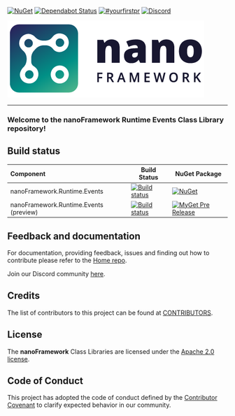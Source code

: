 [![NuGet](https://img.shields.io/nuget/dt/nanoFramework.Runtime.Events.svg)]() [![Dependabot Status](https://api.dependabot.com/badges/status?host=github&repo=nanoframework/lib-nanoFramework.Runtime.Events)](https://dependabot.com) [![#yourfirstpr](https://img.shields.io/badge/first--timers--only-friendly-blue.svg)](https://github.com/nanoframework/Home/blob/master/CONTRIBUTING.md) [![Discord](https://img.shields.io/discord/478725473862549535.svg)](https://discord.gg/gCyBu8T)


![nanoFramework logo](https://github.com/nanoframework/Home/blob/master/resources/logo/nanoFramework-repo-logo.png)

-----

### Welcome to the **nanoFramework** Runtime Events Class Library repository!


## Build status

| Component | Build Status | NuGet Package |
|:-|---|---|
| nanoFramework.Runtime.Events | [![Build status](https://ci.appveyor.com/api/projects/status/oa7157hk8ahjgqfr/branch/develop?svg=true)](https://ci.appveyor.com/project/nfbot/lib-nanoframework-runtime-events/branch/master) | [![NuGet](https://img.shields.io/nuget/vpre/nanoFramework.Runtime.Events.svg)](https://www.nuget.org/packages/nanoFramework.Runtime.Events/)  |
| nanoFramework.Runtime.Events (preview) | [![Build status](https://ci.appveyor.com/api/projects/status/oa7157hk8ahjgqfr/branch/develop?svg=true)](https://ci.appveyor.com/project/nfbot/lib-nanoframework-runtime-events/branch/develop) | [![MyGet Pre Release](https://img.shields.io/myget/nanoframework-dev/vpre/nanoFramework.Runtime.Events.svg)](https://www.myget.org/feed/nanoframework-dev/package/nuget/nanoFramework.Runtime.Events) |


## Feedback and documentation

For documentation, providing feedback, issues and finding out how to contribute please refer to the [Home repo](https://github.com/nanoframework/Home).

Join our Discord community [here](https://discord.gg/gCyBu8T).


## Credits

The list of contributors to this project can be found at [CONTRIBUTORS](https://github.com/nanoframework/Home/blob/master/CONTRIBUTORS.md).


## License

The **nanoFramework** Class Libraries are licensed under the [Apache 2.0 license](http://www.apache.org/licenses/LICENSE-2.0).


## Code of Conduct
This project has adopted the code of conduct defined by the [Contributor Covenant](http://contributor-covenant.org/)
to clarify expected behavior in our community.
